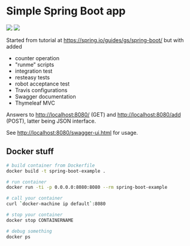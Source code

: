 Simple Spring Boot app
======================

<a href="https://travis-ci.org/eis/spring-boot-example" title="Build Status"><img src="https://api.travis-ci.org/eis/spring-boot-example.svg?branch=master"></a>
<a href="https://coveralls.io/github/eis/spring-boot-example?branch=master" title="Coverage Status"><img src="http://img.shields.io/coveralls/eis/spring-boot-example/master.svg"></a>

Started from tutorial at https://spring.io/guides/gs/spring-boot/ but with added
  - counter operation
  - "runme" scripts
  - integration test
  - resteasy tests
  - robot acceptance test
  - Travis configurations
  - Swagger documentation
  - Thymeleaf MVC

Answers to [http://localhost:8080/](http://localhost:8080/) (GET) and
[http://localhost:8080/add](http://localhost:8080/add) (POST), latter being
JSON interface.

See [http://localhost:8080/swagger-ui.html](http://localhost:8080/swagger-ui.html) for usage.

Docker stuff
------------

```bash
# build container from Dockerfile
docker build -t spring-boot-example .

# run container
docker run -ti -p 0.0.0.0:8080:8080 --rm spring-boot-example

# call your container
curl `docker-machine ip default`:8080

# stop your container
docker stop CONTAINERNAME

# debug something
docker ps
```
